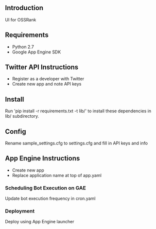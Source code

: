 ## Introduction

UI for OSSRank

## Requirements
* Python 2.7
* Google App Engine SDK

## Twitter API Instructions
* Register as a developer with Twitter
* Create new app and note API keys

## Install
Run 'pip install -r requirements.txt -t lib/' to install these dependencies  in lib/ subdirectory.

## Config
Rename sample_settings.cfg to settings.cfg and fill in API keys and info

## App Engine Instructions
* Create new app
* Replace application name at top of app.yaml

### Scheduling Bot Execution on GAE
Update bot execution frequency in cron.yaml

### Deployment
Deploy using App Engine launcher
